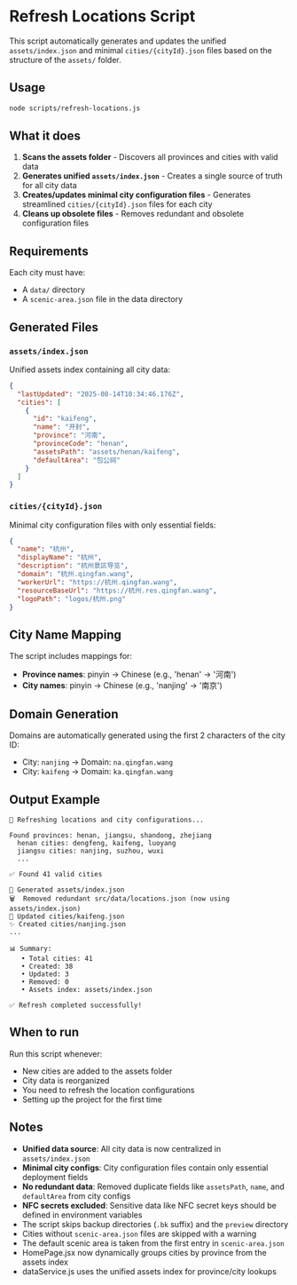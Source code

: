 # Refresh Locations Script

This script automatically generates and updates the unified `assets/index.json` and minimal `cities/{cityId}.json` files based on the structure of the `assets/` folder.

## Usage

```bash
node scripts/refresh-locations.js
```

## What it does

1. **Scans the assets folder** - Discovers all provinces and cities with valid data
2. **Generates unified `assets/index.json`** - Creates a single source of truth for all city data
3. **Creates/updates minimal city configuration files** - Generates streamlined `cities/{cityId}.json` files for each city
4. **Cleans up obsolete files** - Removes redundant and obsolete configuration files

## Requirements

Each city must have:
- A `data/` directory
- A `scenic-area.json` file in the data directory

## Generated Files

### `assets/index.json`
Unified assets index containing all city data:
```json
{
  "lastUpdated": "2025-08-14T10:34:46.176Z",
  "cities": [
    {
      "id": "kaifeng",
      "name": "开封",
      "province": "河南",
      "provinceCode": "henan",
      "assetsPath": "assets/henan/kaifeng",
      "defaultArea": "包公祠"
    }
  ]
}
```

### `cities/{cityId}.json`
Minimal city configuration files with only essential fields:
```json
{
  "name": "杭州",
  "displayName": "杭州",
  "description": "杭州景区导览",
  "domain": "杭州.qingfan.wang",
  "workerUrl": "https://杭州.qingfan.wang",
  "resourceBaseUrl": "https://杭州.res.qingfan.wang",
  "logoPath": "logos/杭州.png"
}
```

## City Name Mapping

The script includes mappings for:
- **Province names**: pinyin → Chinese (e.g., 'henan' → '河南')
- **City names**: pinyin → Chinese (e.g., 'nanjing' → '南京')

## Domain Generation

Domains are automatically generated using the first 2 characters of the city ID:
- City: `nanjing` → Domain: `na.qingfan.wang`
- City: `kaifeng` → Domain: `ka.qingfan.wang`

## Output Example

```
🔄 Refreshing locations and city configurations...

Found provinces: henan, jiangsu, shandong, zhejiang
  henan cities: dengfeng, kaifeng, luoyang
  jiangsu cities: nanjing, suzhou, wuxi
  ...

✅ Found 41 valid cities

📝 Generated assets/index.json
🗑️  Removed redundant src/data/locations.json (now using assets/index.json)
🔄 Updated cities/kaifeng.json
✨ Created cities/nanjing.json
...

📊 Summary:
   • Total cities: 41
   • Created: 38
   • Updated: 3
   • Removed: 0
   • Assets index: assets/index.json

✅ Refresh completed successfully!
```

## When to run

Run this script whenever:
- New cities are added to the assets folder
- City data is reorganized
- You need to refresh the location configurations
- Setting up the project for the first time

## Notes

- **Unified data source**: All city data is now centralized in `assets/index.json`
- **Minimal city configs**: City configuration files contain only essential deployment fields
- **No redundant data**: Removed duplicate fields like `assetsPath`, `name`, and `defaultArea` from city configs
- **NFC secrets excluded**: Sensitive data like NFC secret keys should be defined in environment variables
- The script skips backup directories (`.bk` suffix) and the `preview` directory
- Cities without `scenic-area.json` files are skipped with a warning
- The default scenic area is taken from the first entry in `scenic-area.json`
- HomePage.jsx now dynamically groups cities by province from the assets index
- dataService.js uses the unified assets index for province/city lookups
